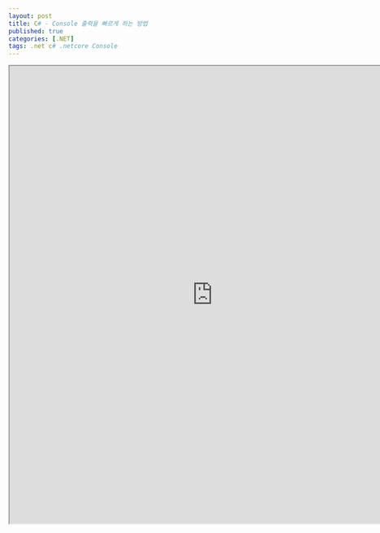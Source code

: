 ```yaml
---
layout: post
title: C# - Console 출력을 빠르게 하는 방법
published: true
categories: [.NET]
tags: .net c# .netcore Console
---  
```

<iframe width="800" height="900" src="https://docs.google.com/document/d/e/2PACX-1vQoelRQywiFRTtzcIdNsFoZ5XBIXHnHWwgtWevIhXHJwCKR2X9geXnnusOe7fgdhPi31vHTOveUMCTl/pub?embedded=true"></iframe>  
  
   